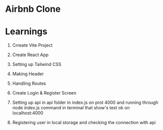 # Airbnb Clone

# Learnings

1. Crreate Vite Project

2. Create React App

3. Setting up Tailwind CSS

4. Making Header

5. Handling Routes

6. Create Login & Register Screen

7. Setting up api in api folder in index.js on prot 4000 and running through node index.js command in terminal that show's test ok on localhost:4000

8. Registering user in local storage and checking the connection with api
